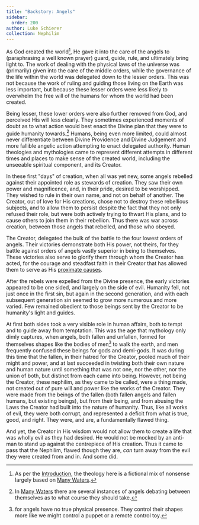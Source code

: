 ```yaml
---
title: "Backstory: Angels"
sidebar:
  order: 200
author: Luke Schierer
collection: Nephilim
---
```


As God created the world[^241120-1], He gave it into the care of the angels to (paraphrasing a well known prayer) guard, guide, rule, and ultimately bring light to. The work of dealing with the physical laws of the universe was (primarily) given into the care of the middle orders, while the governance of the life within the world was delegated down to the lesser orders. This was not because the work of ruling and guiding those living on the Earth was less important, but because these lesser orders were less likely to overwhelm the free will of the humans for whom the world had been created.

Being lesser, these lower orders were also further removed from God, and perceived His will less clearly. They sometimes experienced moments of doubt as to what action would best enact the Divine plan that they were to guide humanity towards.[^241120-2] Humans, being even more limited, could almost never differentiate between Divine Providence and Divine Judgement and more fallible angelic action attempting to enact delegated authority. Human theologies and mythologies came to represent different attempts in different times and places to make sense of the created world, including the unseeable spiritual component, and its Creator.

In these first "days" of creation, when all was yet new, some angels rebelled against their appointed role as stewards of creation. They saw their own power and magnificence, and, in their pride, desired to be worshipped. They wished to rule in their own name, and not on behalf of another. The Creator, out of love for His creations, chose not to destroy these rebellious subjects, and to allow them to persist despite the fact that they not only refused their role, but were both actively trying to thwart His plans, and to cause others to join them in their rebellion. Thus there was war across creation, between those angels that rebelled, and those who obeyed.

The Creator, delegated the bulk of the battle to the four lowest orders of angels. Their victories demonstrate both His power, not theirs, for they battle against orders of angels vastly superior in being to themselves. These victories also serve to glorify them through whom the Creator has acted, for the courage and steadfast faith in their Creator that has allowed them to serve as His [proximate causes].

After the rebels were expelled from the Divine presence, the early victories appeared to be one sided, and largely on the side of evil. Humanity fell, not just once in the first sin, but again in the second generation, and with each subsequent generation sin seemed to grow more numerous and more varied. Few remained obedient to those beings sent by the Creator to be humanity's light and guides.

At first both sides took a very visible role in human affairs, both to tempt and to guide away from temptation. This was the age that mythology only dimly captures, when angels, both fallen and unfallen, formed for themselves shapes like the bodies of men[^241120-3] to walk the earth, and men frequently confused these beings for gods and demi-gods. It was during this time that the fallen, in their hatred for the Creator, pooled much of their might and power, and at last succeeded in twisting both their own nature and human nature until something that was not one, nor the other, nor the union of both, but distinct from each came into being. However, not being the Creator, these nephilim, as they came to be called, were a thing made, not created out of pure will and power like the works of the Creator. They were made from the beings of the fallen (both fallen angels and fallen humans, but existing beings), but from their being, and from abusing the Laws the Creator had built into the nature of humanity. Thus, like all works of evil, they were both corrupt, and represented a deficit from what is true, good, and right. They were, and are, a fundamentally flawed thing.

And yet, the Creator in His wisdom would not allow them to create a life that was wholly evil as they had desired. He would not be mocked by an anti-man to stand up against the centrepiece of His creation. Thus it came to pass that the Nephilim, flawed though they are, _can_ turn away from the evil they were created from and in. And some did.

[^241120-2]: In [Many Waters] there are several instances of angels debating between themselves as to what course they should take.

[^241120-1]: As per the [Introduction], the theology here is a fictional mix of nonsense largely based on [Many Waters].

[Introduction]: /FanFiction/harry_potter_-_nephilim/introduction/
[Many Waters]: https://wikipedia.org/wiki/Many_Waters
[proximate causes]: https://wikipedia.org/wiki/Proximate_cause

[^241120-3]: for angels have no true physical presence. They control their shapes more like we might control a puppet or a remote control toy.
